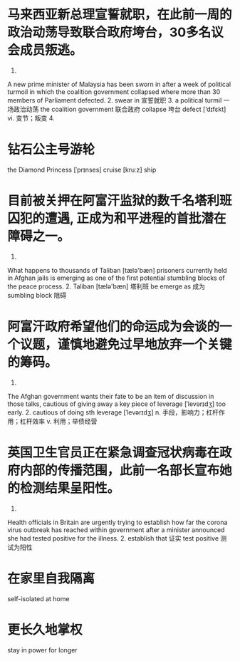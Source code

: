 # 马来西亚新总理宣誓就职，在此前一周的政治动荡导致联合政府垮台，30多名议会成员叛逃。
1.
A new prime minister of Malaysia has been sworn in after a week of political turmoil in which the coalition government collapsed where more than 30 members of Parliament defected.
2.
swear in 宣誓就职
3.
a political turmil 一场政治动荡
the coalition government 联合政府
collapse 垮台
defect [‘dɪfɛkt] vi. 变节；叛变
4.

# 钻石公主号游轮
the Diamond Princess [ˈprɪnses] cruise [kruːz] ship

# 目前被关押在阿富汗监狱的数千名塔利班囚犯的遭遇, 正成为和平进程的首批潜在障碍之一。
1.
What happens to thousands of Taliban [tælə'bæn] prisoners currently held in Afghan jails is emerging as one of the first potential stumbling blocks of the peace process.
2.
Taliban [tælə'bæn] 塔利班
be emerge as 成为
sumbling block 阻碍

# 阿富汗政府希望他们的命运成为会谈的一个议题，谨慎地避免过早地放弃一个关键的筹码。
1.
The Afghan government wants their fate to be an item of discussion in those talks, cautious of giving away a key piece of leverage [ˈlevərɪdʒ] too early.
2.
cautious of doing sth
leverage [ˈlevərɪdʒ] n. 手段，影响力；杠杆作用；杠杆效率 v. 利用；举债经营

# 英国卫生官员正在紧急调查冠状病毒在政府内部的传播范围，此前一名部长宣布她的检测结果呈阳性。
1.
Health officials in Britain are urgently trying to establish how far the corona virus outbreak has reached within government after a minister announced she had tested positive for the illness.
2.
establish that  证实
test positive 测试为阳性

# 在家里自我隔离
self-isolated at home

# 更长久地掌权
stay in power for longer
